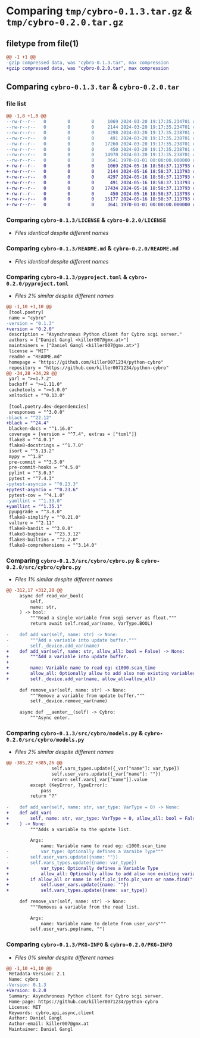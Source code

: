 # Comparing `tmp/cybro-0.1.3.tar.gz` & `tmp/cybro-0.2.0.tar.gz`

## filetype from file(1)

```diff
@@ -1 +1 @@
-gzip compressed data, was "cybro-0.1.3.tar", max compression
+gzip compressed data, was "cybro-0.2.0.tar", max compression
```

## Comparing `cybro-0.1.3.tar` & `cybro-0.2.0.tar`

### file list

```diff
@@ -1,8 +1,8 @@
--rw-r--r--   0        0        0     1069 2024-03-20 19:17:35.234701 cybro-0.1.3/LICENSE
--rw-r--r--   0        0        0     2144 2024-03-20 19:17:35.234701 cybro-0.1.3/README.md
--rw-r--r--   0        0        0     4298 2024-03-20 19:17:35.238701 cybro-0.1.3/pyproject.toml
--rw-r--r--   0        0        0      491 2024-03-20 19:17:35.238701 cybro-0.1.3/src/cybro/__init__.py
--rw-r--r--   0        0        0    17260 2024-03-20 19:17:35.238701 cybro-0.1.3/src/cybro/cybro.py
--rw-r--r--   0        0        0      450 2024-03-20 19:17:35.238701 cybro-0.1.3/src/cybro/exceptions.py
--rw-r--r--   0        0        0    14970 2024-03-20 19:17:35.238701 cybro-0.1.3/src/cybro/models.py
--rw-r--r--   0        0        0     3641 1970-01-01 00:00:00.000000 cybro-0.1.3/PKG-INFO
+-rw-r--r--   0        0        0     1069 2024-05-16 18:58:37.113793 cybro-0.2.0/LICENSE
+-rw-r--r--   0        0        0     2144 2024-05-16 18:58:37.113793 cybro-0.2.0/README.md
+-rw-r--r--   0        0        0     4297 2024-05-16 18:58:37.113793 cybro-0.2.0/pyproject.toml
+-rw-r--r--   0        0        0      491 2024-05-16 18:58:37.113793 cybro-0.2.0/src/cybro/__init__.py
+-rw-r--r--   0        0        0    17434 2024-05-16 18:58:37.113793 cybro-0.2.0/src/cybro/cybro.py
+-rw-r--r--   0        0        0      450 2024-05-16 18:58:37.113793 cybro-0.2.0/src/cybro/exceptions.py
+-rw-r--r--   0        0        0    15177 2024-05-16 18:58:37.113793 cybro-0.2.0/src/cybro/models.py
+-rw-r--r--   0        0        0     3641 1970-01-01 00:00:00.000000 cybro-0.2.0/PKG-INFO
```

### Comparing `cybro-0.1.3/LICENSE` & `cybro-0.2.0/LICENSE`

 * *Files identical despite different names*

### Comparing `cybro-0.1.3/README.md` & `cybro-0.2.0/README.md`

 * *Files identical despite different names*

### Comparing `cybro-0.1.3/pyproject.toml` & `cybro-0.2.0/pyproject.toml`

 * *Files 2% similar despite different names*

```diff
@@ -1,10 +1,10 @@
 [tool.poetry]
 name = "cybro"
-version = "0.1.3"
+version = "0.2.0"
 description = "Asynchronous Python client for Cybro scgi server."
 authors = ["Daniel Gangl <killer007@gmx.at>"]
 maintainers = ["Daniel Gangl <killer007@gmx.at>"]
 license = "MIT"
 readme = "README.md"
 homepage = "https://github.com/killer0071234/python-cybro"
 repository = "https://github.com/killer0071234/python-cybro"
@@ -34,28 +34,28 @@
 yarl = ">=1.7.2"
 backoff = ">=1.11.0"
 cachetools = ">=5.0.0"
 xmltodict = "^0.13.0"
 
 [tool.poetry.dev-dependencies]
 aresponses = "^3.0.0"
-black = "^22.12"
+black = "^24.4"
 blacken-docs = "^1.16.0"
 coverage = {version = "^7.4", extras = ["toml"]}
 flake8 = "^4.0.1"
 flake8-docstrings = "^1.7.0"
 isort = "^5.13.2"
 mypy = "^1.8"
 pre-commit = "^3.5.0"
 pre-commit-hooks = "^4.5.0"
 pylint = "^3.0.3"
 pytest = "^7.4.3"
-pytest-asyncio = "^0.23.3"
+pytest-asyncio = "^0.23.6"
 pytest-cov = "^4.1.0"
-yamllint = "^1.33.0"
+yamllint = "^1.35.1"
 pyupgrade = "^3.8.0"
 flake8-simplify = "^0.21.0"
 vulture = "^2.11"
 flake8-bandit = "^3.0.0"
 flake8-bugbear = "^23.3.12"
 flake8-builtins = "^2.2.0"
 flake8-comprehensions = "^3.14.0"
```

### Comparing `cybro-0.1.3/src/cybro/cybro.py` & `cybro-0.2.0/src/cybro/cybro.py`

 * *Files 1% similar despite different names*

```diff
@@ -312,17 +312,20 @@
     async def read_var_bool(
         self,
         name: str,
     ) -> bool:
         """Read a single variable from scgi server as float."""
         return await self.read_var(name, VarType.BOOL)
 
-    def add_var(self, name: str) -> None:
-        """Add a variable into update buffer."""
-        self._device.add_var(name)
+    def add_var(self, name: str, allow_all: bool = False) -> None:
+        """Add a variable into update buffer.
+
+        name: Variable name to read eg: c1000.scan_time
+        allow_all: Optionally allow to add also non existing variables"""
+        self._device.add_var(name, allow_all=allow_all)
 
     def remove_var(self, name: str) -> None:
         """Remove a variable from update buffer."""
         self._device.remove_var(name)
 
     async def __aenter__(self) -> Cybro:
         """Async enter.
```

### Comparing `cybro-0.1.3/src/cybro/models.py` & `cybro-0.2.0/src/cybro/models.py`

 * *Files 2% similar despite different names*

```diff
@@ -385,22 +385,26 @@
                 self.vars_types.update({_var["name"]: var_type})
                 self.user_vars.update({_var["name"]: ""})
                 return self.vars[_var["name"]].value
         except (KeyError, TypeError):
             pass
         return "?"
 
-    def add_var(self, name: str, var_type: VarType = 0) -> None:
+    def add_var(
+        self, name: str, var_type: VarType = 0, allow_all: bool = False
+    ) -> None:
         """Adds a variable to the update list.
 
         Args:
             name: Variable name to read eg: c1000.scan_time
-            var_type: Optionally defines a Varaibe Type"""
-        self.user_vars.update({name: ""})
-        self.vars_types.update({name: var_type})
+            var_type: Optionally defines a Variable Type
+            allow_all: Optionally allow to add also non existing variables"""
+        if allow_all or name in self.plc_info.plc_vars or name.find(".sys.") != -1:
+            self.user_vars.update({name: ""})
+            self.vars_types.update({name: var_type})
 
     def remove_var(self, name: str) -> None:
         """Removes a variable from the read list.
 
         Args:
             name: Variable name to delete from user_vars"""
         self.user_vars.pop(name, "")
```

### Comparing `cybro-0.1.3/PKG-INFO` & `cybro-0.2.0/PKG-INFO`

 * *Files 0% similar despite different names*

```diff
@@ -1,10 +1,10 @@
 Metadata-Version: 2.1
 Name: cybro
-Version: 0.1.3
+Version: 0.2.0
 Summary: Asynchronous Python client for Cybro scgi server.
 Home-page: https://github.com/killer0071234/python-cybro
 License: MIT
 Keywords: cybro,api,async,client
 Author: Daniel Gangl
 Author-email: killer007@gmx.at
 Maintainer: Daniel Gangl
```

